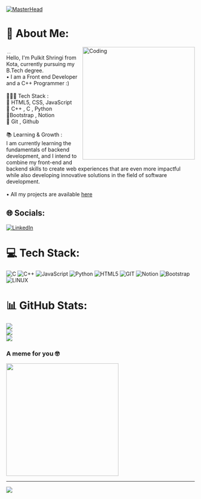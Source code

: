 [![MasterHead](https://i.ibb.co/HPcC8xM/Navy-Blue-Geometric-Technology-Linked-In-Banner-1.png)](https://rishavchanda.io)
# 💫 About Me:
<img align="right" alt="Coding" width="300"  src="https://media.tenor.com/NOYF3f82b_gAAAAC/programmer.gif">
﹎
<br>
Hello, I'm Pulkit Shringi from Kota, currently pursuing my B.Tech degree.<br>• I am a Front end Developer and a C++ Programmer :)<br><br>🧑🏻‍💻 Tech Stack :<br>🔹 HTML5, CSS, JavaScript <br>🔹 C++ , C , Python <br>🔹Bootstrap , Notion<br>🔹 Git , Github<br><br>📚 Learning & Growth :<br>I am currently learning the fundamentals of backend development, and I intend to combine my front-end and backend skills to create web experiences that are even more impactful while also developing innovative solutions in the field of software development.<br><br>
• All my projects are available <a href="https://github.com/pulkitshringi02?tab=repositories">here</a>

## 🌐 Socials:
[![LinkedIn](https://img.shields.io/badge/LinkedIn-%230077B5.svg?logo=linkedin&logoColor=white)](https://linkedin.com/in/pulkitshringi) 

# 💻 Tech Stack:
![C](https://img.shields.io/badge/c-%2300599C.svg?style=for-the-badge&logo=c&logoColor=white) ![C++](https://img.shields.io/badge/c++-%2300599C.svg?style=for-the-badge&logo=c%2B%2B&logoColor=white) ![JavaScript](https://img.shields.io/badge/javascript-%23323330.svg?style=for-the-badge&logo=javascript&logoColor=%23F7DF1E) ![Python](https://img.shields.io/badge/python-3670A0?style=for-the-badge&logo=python&logoColor=ffdd54) ![HTML5](https://img.shields.io/badge/html5-%23E34F26.svg?style=for-the-badge&logo=html5&logoColor=white) ![GIT](https://img.shields.io/badge/Git-fc6d26?style=for-the-badge&logo=git&logoColor=white) ![Notion](https://img.shields.io/badge/Notion-%23000000.svg?style=for-the-badge&logo=notion&logoColor=white) ![Bootstrap](https://img.shields.io/badge/bootstrap-%23563D7C.svg?style=for-the-badge&logo=bootstrap&logoColor=white) ![LINUX](https://img.shields.io/badge/Linux-FCC624?style=for-the-badge&logo=linux&logoColor=black)
# 📊 GitHub Stats:
![](https://github-readme-stats.vercel.app/api?username=pulkitshringi02&theme=vision-friendly-dark&hide_border=false&include_all_commits=false&count_private=false)<br/>
![](https://github-readme-streak-stats.herokuapp.com/?user=pulkitshringi02&theme=vision-friendly-dark&hide_border=false)<br/>
![](https://github-readme-stats.vercel.app/api/top-langs/?username=pulkitshringi02&theme=vision-friendly-dark&hide_border=false&include_all_commits=false&count_private=false&layout=compact)

### A meme for you 🤓
<img src='https://randommeme-five.vercel.app/' style="height: 300px;"/>

---
[![](https://visitcount.itsvg.in/api?id=pulkitshringi02&icon=0&color=0)](https://visitcount.itsvg.in)

